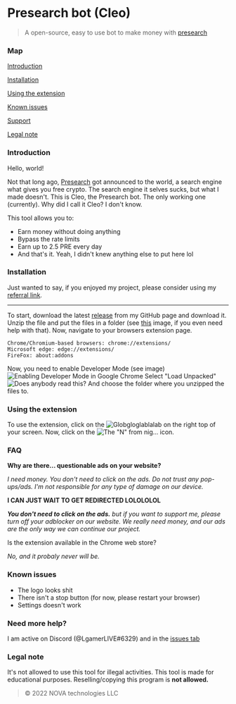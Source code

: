 # Presearch bot (Cleo)
> A open-source, easy to use bot to make money with [presearch](https://presearch.com/signup?rid=4334054)

### Map
[Introduction](https://github.com/lgamerlive/presearch-bot#introduction)

[Installation](https://github.com/lgamerlive/presearch-bot#installation)

[Using the extension](https://github.com/lgamerlive/presearch-bot#using-the-extension)

[Known issues](https://github.com/lgamerlive/presearch-bot#known-issues)

[Support](https://github.com/lgamerlive/presearch-bot#known-issues)

[Legal note](https://github.com/lgamerlive/presearch-bot#known-issues)

### Introduction
Hello, world!

Not that long ago, [Presearch](https://presearch.com/signup?rid=4334054) got announced to the world, a search engine what gives you free crypto.
The search engine it selves sucks, but what I made doesn't. This is Cleo, the Presearch bot. The only working one (currently). Why did I call it Cleo? I don't know.

This tool allows you to:

 - Earn money without doing anything
 - Bypass the rate limits
 - Earn up to 2.5 PRE every day
 - And that's it. Yeah, I didn't knew anything else to put here lol
 
 ### Installation
Just wanted to say, if you enjoyed my project, please consider using my [referral link](https://presearch.com/signup?rid=4334054).

-----------
To start, download the latest [release](https://github.com/lgamerlive/presearch-bot/releases/new) from my GitHub page and download it. Unzip the file and put the files in a folder (see [this](https://i.vgy.me/VADfFk.png) image, if you even need help with that).
Now, navigate to your browsers extension page.

    Chrome/Chromium-based browsers: chrome://extensions/
    Microsoft edge: edge://extensions/
    FireFox: about:addons
   Now, you need to enable Developer Mode (see image) ![Enabling Developer Mode in Google Chrome](https://i.vgy.me/QnoRyz.png)
   Select "Load Unpacked"
   ![Does anybody read this?](https://i.vgy.me/1xmnQz.png)
   And choose the folder where you unzipped the files to.
   ### Using the extension
   To use the extension, click on the ![Globgloglablalab](https://i.vgy.me/00pRY9.png) on the right top of your screen. Now, click on the ![The "N" from nig...](https://i.vgy.me/TAFsTk.png) icon. 
### FAQ
**Why are there... questionable ads on your website?**

*I need money. You don't need to click on the ads. Do not trust any pop-ups/ads. I'm not responsible for any type of damage on our device.*

**I CAN JUST WAIT TO GET REDIRECTED LOLOLOLOL**

***You don't need to click on the ads.*** *but if you want to support me, please turn off your adblocker on our website. We really need money, and our ads are the only way we can continue our project.*

Is the extension available in the Chrome web store?

*No, and it probaly never will be.*

### Known issues

 - The logo looks shit
 - There isn't a stop button (for now, please restart your browser)
 - Settings doesn't work

### Need more help?
I am active on Discord (@LgamerLIVE#6329) and in the [issues tab](https://github.com/lgamerlive/presearch-bot/issues)

### Legal note
It's not allowed to use this tool for illegal activities. This tool is made for educational purposes.
Reselling/copying this program is **not allowed.**
> ©️ 2022 NOVA technologies LLC
